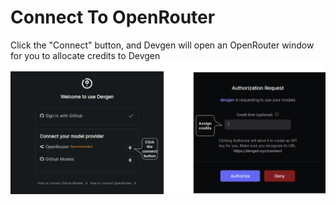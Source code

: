 # Connect To OpenRouter

Click the "Connect" button, and Devgen will open an OpenRouter window for you to allocate credits to Devgen
![](../img/connect_openrouter.png)
